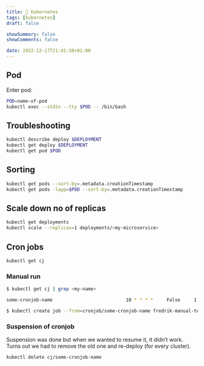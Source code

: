 ```yaml
---
title: 🎱 Kubernetes
tags: [kubernetes]
draft: false

showSummary: false
showComments: false

date: 2022-12-17T21:41:58+01:00
---
```


## Pod

Enter pod:

```bash
POD=name-of-pod
kubectl exec --stdin --tty $POD -- /bin/bash
```

## Troubleshooting

```bash
kubectl describe deploy $DEPLOYMENT
kubectl get deploy $DEPLOYMENT
kubectl get pod $POD
```

## Sorting

```bash
kubectl get pods --sort-by=.metadata.creationTimestamp
kubectl get pods -lapp=$POD --sort-by=.metadata.creationTimestamp
```

## Scale down no of replicas

```bash
kubectl get deployments
kubectl scale --replicas=1 deployments/<my-microservice>
```

## Cron jobs

```bash
kubectl get cj
```

### Manual run

```bash
$ kubectl get cj | grep <my-name>

some-cronjob-name                           10 * * * *     False     1        10m             3h2m
```

```bash
$ kubectl create job --from=cronjob/some-cronjob-name fredrik-manual-test-1
```

### Suspension of cronjob

Suspension was done but when we wanted to resume it, it didn’t work. Turns out we had to remove the old one and re-deploy (for every cluster).

```bash
kubectl delete cj/some-cronjob-name
```
